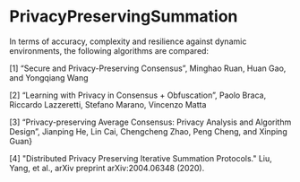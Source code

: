# PrivacyPreservingSummation

In terms of accuracy, complexity and resilience against dynamic environments, the following algorithms are compared:

[1] “Secure and Privacy-Preserving Consensus”, Minghao Ruan, Huan Gao, and Yongqiang Wang

[2] “Learning with Privacy in Consensus + Obfuscation”, Paolo Braca, Riccardo Lazzeretti, Stefano Marano, Vincenzo Matta

[3] “Privacy-preserving Average Consensus: Privacy Analysis and Algorithm Design”, Jianping He, Lin Cai, Chengcheng Zhao, Peng Cheng, and Xinping Guan}

[4] "Distributed Privacy Preserving Iterative Summation Protocols." Liu, Yang, et al., arXiv preprint arXiv:2004.06348 (2020).